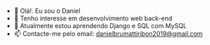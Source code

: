 - 👋 Olá!. Eu sou o Daniel
- 👀 Tenho interesse em desenvolvimento web back-end
- 🌱 Atualmente estou aprendendo Django e SQL com MySQL
- 📫 Contacte-me pelo email: danielbrumattiribon2019@gmail.com

<!---
danielbribon/danielbribon is a ✨ special ✨ repository because its `README.md` (this file) appears on your GitHub profile.
You can click the Preview link to take a look at your changes.
--->

